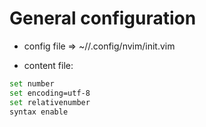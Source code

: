 # General configuration

- config file => ~/<user>/.config/nvim/init.vim

- content file:

```bash
set number
set encoding=utf-8
set relativenumber
syntax enable
```
